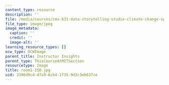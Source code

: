 ```yaml
---
content_type: resource
description: ''
file: /media/courses/cms-631-data-storytelling-studio-climate-change-spring-2017/3396d9cdd7a96cb41f359d2c3eb637ce_room1-150.jpg
file_type: image/jpeg
image_metadata:
  caption: ''
  credit: ''
  image-alt: ''
learning_resource_types: []
ocw_type: OCWImage
parent_title: Instructor Insights
parent_type: ThisCourseAtMITSection
resourcetype: Image
title: room1-150.jpg
uid: 3396d9cd-d7a9-6cb4-1f35-9d2c3eb637ce
---
```

